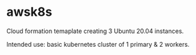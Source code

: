 # awsk8s


Cloud formation temaplate creating 3 Ubuntu 20.04 instances. 

Intended use: basic kubernetes cluster of 1 primary & 2 workers. 
